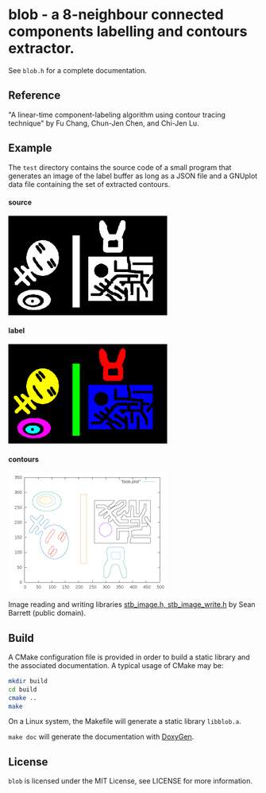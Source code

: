 # blob - a 8-neighbour connected components labelling and contours extractor.

See `blob.h` for a complete documentation.

## Reference ##
"A linear-time component-labeling algorithm using contour tracing technique"
 by Fu Chang, Chun-Jen Chen, and Chi-Jen Lu.

## Example ##
The `test` directory contains the source code of a small program that generates an image of the label buffer as long as a JSON file and a GNUplot data file containing the set of extracted contours.

#### source
<img src="test/data/dummy.png" width="320px"/>

#### label
<img src="test/result/dummy_label.png" width="320px"/> 

#### contours
<img src="test/result/dummy_plot.png" width="320px"/> 

Image reading and writing libraries [stb_image.h, stb_image_write.h](https://github.com/nothings/stb/) by Sean Barrett (public domain).

## Build ##

A CMake configuration file is provided in order to build a static library and
the associated documentation.
A typical usage of CMake may be:
```bash
mkdir build
cd build
cmake ..
make
```
On a Linux system, the Makefile will generate a static library `libblob.a`. 

`make doc` will generate the documentation with [DoxyGen](http://www.stack.nl/~dimitri/doxygen/).

## License ##
`blob` is licensed under the MIT License, see LICENSE for more information.
